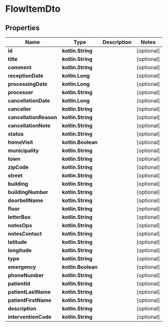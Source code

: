 
# FlowItemDto

## Properties
Name | Type | Description | Notes
------------ | ------------- | ------------- | -------------
**id** | **kotlin.String** |  |  [optional]
**title** | **kotlin.String** |  |  [optional]
**comment** | **kotlin.String** |  |  [optional]
**receptionDate** | **kotlin.Long** |  |  [optional]
**processingDate** | **kotlin.Long** |  |  [optional]
**processer** | **kotlin.String** |  |  [optional]
**cancellationDate** | **kotlin.Long** |  |  [optional]
**canceller** | **kotlin.String** |  |  [optional]
**cancellationReason** | **kotlin.String** |  |  [optional]
**cancellationNote** | **kotlin.String** |  |  [optional]
**status** | **kotlin.String** |  |  [optional]
**homeVisit** | **kotlin.Boolean** |  |  [optional]
**municipality** | **kotlin.String** |  |  [optional]
**town** | **kotlin.String** |  |  [optional]
**zipCode** | **kotlin.String** |  |  [optional]
**street** | **kotlin.String** |  |  [optional]
**building** | **kotlin.String** |  |  [optional]
**buildingNumber** | **kotlin.String** |  |  [optional]
**doorbellName** | **kotlin.String** |  |  [optional]
**floor** | **kotlin.String** |  |  [optional]
**letterBox** | **kotlin.String** |  |  [optional]
**notesOps** | **kotlin.String** |  |  [optional]
**notesContact** | **kotlin.String** |  |  [optional]
**latitude** | **kotlin.String** |  |  [optional]
**longitude** | **kotlin.String** |  |  [optional]
**type** | **kotlin.String** |  |  [optional]
**emergency** | **kotlin.Boolean** |  |  [optional]
**phoneNumber** | **kotlin.String** |  |  [optional]
**patientId** | **kotlin.String** |  |  [optional]
**patientLastName** | **kotlin.String** |  |  [optional]
**patientFirstName** | **kotlin.String** |  |  [optional]
**description** | **kotlin.String** |  |  [optional]
**interventionCode** | **kotlin.String** |  |  [optional]

